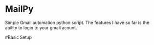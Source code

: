 # MailPy
Simple Gmail automation python script. The features I have so far is the ability to login to your gmail acount. 

#Basic Setup

